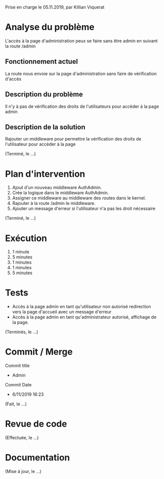 Prise en charge le 05.11.2019, par Killian Viquerat

# Analyse du problème

L'accès à la page d'administration peux se faire sans être admin en suivant la route /admin

## Fonctionnement actuel

La route nous envoie sur la page d'administration sans faire de vérification d'accès

## Description du problème

Il n'y à pas de vérification des droits de l'utilisateurs pour accèder à la page admin

## Description de la solution

Rajouter un middleware pour permettre la vérification des droits de l'utilisateur pour accèder à la page

(Terminé, le ...)

# Plan d'intervention

1. Ajout d'un nouveau middleware AuthAdmin.
2. Crée la logique dans le middleware AuthAdmin.
3. Assigner ce middleware au middleware des routes dans le kernel.
4. Rajouter à la route /admin le middleware.
5. Ajouter un message d'erreur si l'utilisateur n'a pas les droit nécessaire

(Terminé, le ...)

# Exécution

1. 1 minute
2. 5 minutes
3. 1 minutes
4. 1 minutes
5. 5 minutes

# Tests

- Accès à la page admin en tant qu'utilisateur non autorisé redirection vers la page d'accueil avec un message d'erreur
- Accès à la page admin en tant qu'administrateur autorisé, affichage de la page.

(Terminés, le ...)

# Commit / Merge

Commit title 
- Admin

Commit Date
- 6/11/2019 16:23

(Fait, le ...)

# Revue de code

(Effectuée, le ...)

# Documentation

(Mise à jour, le ...)
